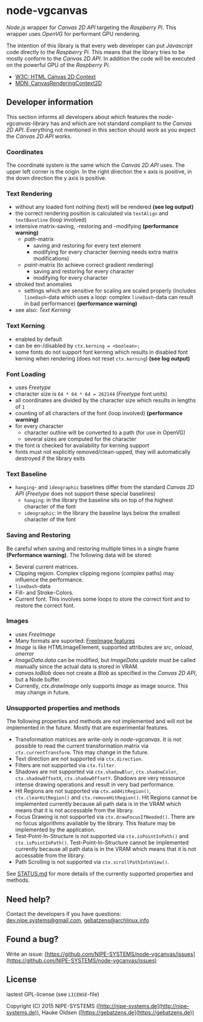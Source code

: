# node-vgcanvas

*Node.js* wrapper for *Canvas 2D API* targeting the *Raspberry Pi*. This wrapper uses *OpenVG* for performant GPU rendering.

The intention of this library is that every web developer can put *Javascript* code directly to the *Raspberry Pi*. This means that the library tries to be mostly conform to the *Canvas 2D API*. In addition the code will be executed on the powerful GPU of the *Raspberry Pi*.

* [W3C: HTML Canvas 2D Context](http://www.w3.org/TR/2015/PR-2dcontext-20150924/)
* [MDN: CanvasRenderingContext2D](https://developer.mozilla.org/en-US/docs/Web/API/CanvasRenderingContext2D)

## Developer information

This section informs all developers about which features the *node-vgcanvas*-library has and which are not standard compliant to the *Canvas 2D API*. Everything not mentioned in this section should work as you expect the *Canvas 2D API* works.

### Coordinates

The coordinate system is the same which the *Canvas 2D API* uses. The upper left corner is the origin. In the right direction the x axis is positive, in the down direction the y axis is positive.

### Text Rendering

* without any loaded font nothing (text) will be rendered **(see log output)**
* the correct rendering position is calculated via `textAlign` and `textBaseline` (loop involved)
* intensive matrix-saving, -restoring and -modifying **(performance warning)**
    * *path*-matrix
        * saving and restoring for every text element
        * modifying for every character (kerning needs extra matrix modifications)
    * *paint*-matrix (to achieve correct gradient rendering)
        * saving and restoring for every character
        * modifying for every character
* stroked text anomalies
    * settings which are sensitive for scaling are scaled properly (includes `lineDash`-data which uses a loop: complex `lineDash`-data can result in bad performance) **(performance warning)**
* see also: *Text Kerning*

### Text Kerning

* enabled by default
* can be en-/disabled by `ctx.kerning = <boolean>;`
* some fonts do not support font kerning which results in disabled font kerning when rendering (does not reset `ctx.kerning`) **(see log output)**

### Font Loading

* uses *Freetype*
* character size is `64 * 64 * 64 = 262144` (*Freetype* font units)
* all coordinates are divided by the character size which results in lengths of `1`
* counting of all characters of the font (loop involved) **(performance warning)**
* for every character
    * character outline will be converted to a path (for use in OpenVG)
    * several sizes are computed for the character
* the font is checked for availability for kerning support
* fonts must not explicitly removed/clean-upped, they will automatically destroyed if the library exits

### Text Baseline

* `hanging`- and `ideographic` baselines differ from the standard *Canvas 2D API* (*Freetype* does not support these special baselines)
    * `hanging`: in the library the baseline sits on top of the highest character of the font
    * `ideographic`: in the library the baseline lays below the smallest character of the font

### Saving and Restoring

Be careful when saving and restoring multiple times in a single frame **(Performance warning)**. The following data will be stored:

* Several current matrices.
* Clipping region. Complex clipping regions (complex paths) may influence the performance.
* `lineDash`-data
* Fill- and Stroke-Colors.
* Current font. This involves some loops to store the correct font and to restore the correct font.

### Images

* uses *FreeImage*
* Many formats are suported: [FreeImage features](http://freeimage.sourceforge.net/features.html)
* *Image* is like HTMLImageElement, supported attributes are *src*, *onload*, *onerror*
* *ImageData.data* can be modified, but *ImageData.update* must be called manually since the actual data is stored in VRAM.
* *canvas.toBlob* does not create a *Blob* as specified in the *Canvas 2D API*, but a Node buffer.
* Currently, *ctx.drawImage* only supports *Image* as image source. This may change in future.

### Unsupported properties and methods

The following properties and methods are not implemented and will not be implemented in the future. Mostly that are experimental features.

* Transformation matrices are write-only in *node-vgcanvas*. It is not possible to read the current transformation matrix via `ctx.currentTransform`. This may change in the future.
* Text direction are not supported via `ctx.direction`.
* Filters are not supported via `ctx.filter`.
* Shadows are not supported via `ctx.shadowBlur`, `ctx.shadowColor`, `ctx.shadowOffsetX`, `ctx.shadowOffsetY`. Shadows are very ressource intense drawing operations and result in very bad performance.
* Hit Regions are not supported via `ctx.addHitRegion()`, `ctx.clearHitRegion()` and `ctx.removeHitRegion()`. Hit Regions cannot be implemented currently because all path data is in the VRAM which means that it is not accessable from the library.
* Focus Drawing is not supported via `ctx.drawFocusIfNeeded()`. There are no focus algorithms available by the library. This feature may be implemented by the application.
* Test-Point-In-Structure is not supported via `ctx.isPointInPath()` and `ctx.isPointInPath()`. Test-Point-In-Structure cannot be implemented currently because all path data is in the VRAM which means that it is not accessable from the library.
* Path Scrolling is not supported via `ctx.scrollPathIntoView()`.

See [STATUS.md](./STATUS.md) for more details of the currently supported properties and methods.

## Need help?

Contact the developers if you have questions: [dev.nipe.systems@gmail.com](mailto:dev.nipe.systems@gmail.com), [gebatzens@archlinux.info](gebatzens@archlinux.info)

## Found a bug?

Write an issue: [https://github.com/NIPE-SYSTEMS/node-vgcanvas/issues](https://github.com/NIPE-SYSTEMS/node-vgcanvas/issues)

## License

lastest GPL-license (see `LICENSE`-file)

Copyright (C) 2015 NIPE-SYSTEMS ([http://nipe-systems.de](http://nipe-systems.de)), Hauke Oldsen ([https://gebatzens.de](https://gebatzens.de))
